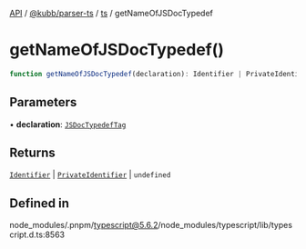 [API](../../../../../packages.md) / [@kubb/parser-ts](../../../index.md) / [ts](../index.md) / getNameOfJSDocTypedef

# getNameOfJSDocTypedef()

```ts
function getNameOfJSDocTypedef(declaration): Identifier | PrivateIdentifier | undefined
```

## Parameters

• **declaration**: [`JSDocTypedefTag`](../interfaces/JSDocTypedefTag.md)

## Returns

[`Identifier`](../interfaces/Identifier.md) \| [`PrivateIdentifier`](../interfaces/PrivateIdentifier.md) \| `undefined`

## Defined in

node\_modules/.pnpm/typescript@5.6.2/node\_modules/typescript/lib/typescript.d.ts:8563
